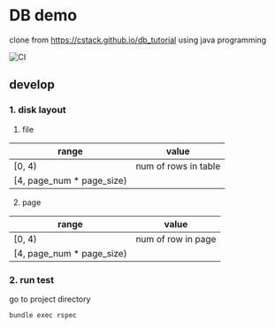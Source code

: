 # DB demo
clone from https://cstack.github.io/db_tutorial using java programming

![CI](https://github.com/redsnow1992/db-demo/workflows/CI/badge.svg)

## develop
### 1. disk layout
1. file

| range | value |
| --- | --- |
| [0, 4) | num of rows in table |
| [4, page_num * page_size) | |

2. page

| range | value |
| --- | --- |
| [0, 4) | num of row in page |
| [4, page_num * page_size) | |

### 2. run test
go to project directory
```
bundle exec rspec
```
